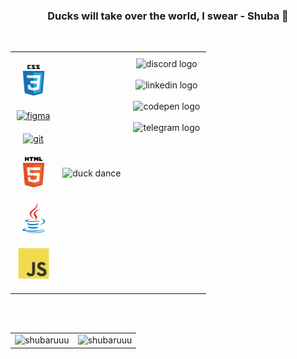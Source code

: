<div align="center"> 
<h3 align="center">Ducks will take over the world, I swear - Shuba 🦆</h3>
<br>

<table align="center" style="border-collapse: collapse; text-align: center; width: 100%;">
  <tr>
    <!-- First column (languages/tools in column) -->
    <td align="center" style="padding: 10px;">
      <a href="https://www.w3schools.com/css/" target="_blank" rel="noreferrer"> 
        <img src="https://raw.githubusercontent.com/devicons/devicon/master/icons/css3/css3-original-wordmark.svg" alt="css3" width="50" height="50" style="margin: 10px 0;"/> 
      </a><br>
      <a href="https://www.figma.com/" target="_blank" rel="noreferrer"> 
        <img src="https://www.vectorlogo.zone/logos/figma/figma-icon.svg" alt="figma" width="50" height="50" style="margin: 10px 0;"/> 
      </a><br>
      <a href="https://git-scm.com/" target="_blank" rel="noreferrer"> 
        <img src="https://www.vectorlogo.zone/logos/git-scm/git-scm-icon.svg" alt="git" width="50" height="50" style="margin: 10px 0;"/> 
      </a><br>
      <a href="https://www.w3.org/html/" target="_blank" rel="noreferrer"> 
        <img src="https://raw.githubusercontent.com/devicons/devicon/master/icons/html5/html5-original-wordmark.svg" alt="html5" width="50" height="50" style="margin: 10px 0;"/> 
      </a><br>
      <a href="https://www.java.com" target="_blank" rel="noreferrer"> 
        <img src="https://raw.githubusercontent.com/devicons/devicon/master/icons/java/java-original.svg" alt="java" width="50" height="50" style="margin: 10px 0;"/> 
      </a><br>
      <a href="https://developer.mozilla.org/en-US/docs/Web/JavaScript" target="_blank" rel="noreferrer"> 
        <img src="https://raw.githubusercontent.com/devicons/devicon/master/icons/javascript/javascript-original.svg" alt="javascript" width="50" height="50" style="margin: 10px 0;"/> 
      </a>
    </td>
    <!-- Middle column (GIF - responsive) -->
    <td align="center" style="padding: 10px;">
      <img src="https://media1.tenor.com/m/S9BVMZq1Vq8AAAAC/duck-duck-dance.gif" alt="duck dance" style="width: 100%; height: auto;"/>
    </td>
    <!-- Third column (socials in column) -->
    <td valign="top" style="padding: 10px;">
      <div>
        <img src="https://raw.githubusercontent.com/maurodesouza/profile-readme-generator/master/src/assets/icons/social/discord/default.svg" width="55" height="55" alt="discord logo"  />
        <br><br>
        <img src="https://raw.githubusercontent.com/maurodesouza/profile-readme-generator/master/src/assets/icons/social/linkedin/default.svg" width="55" height="55" alt="linkedin logo"  />
        <br><br>
        <img src="https://raw.githubusercontent.com/maurodesouza/profile-readme-generator/master/src/assets/icons/social/codepen/default.svg" width="55" height="55" alt="codepen logo"  />
        <br><br>
        <img src="https://raw.githubusercontent.com/maurodesouza/profile-readme-generator/master/src/assets/icons/social/telegram/default.svg" width="55" height="55" alt="telegram logo"  />
      </div>
    </td>
  </tr>
</table>
<br><br>

<!-- GitHub stats and streak side by side --> 
<table align="center"> 
  <tr> 
    <td> 
      <img src="https://github-readme-stats.vercel.app/api?username=shubaruuu&show_icons=true&theme=tokyonight&locale=en" alt="shubaruuu" /> 
    </td> 
    <td> 
      <img src="https://github-readme-streak-stats.herokuapp.com/?user=shubaruuu&theme=dark" alt="shubaruuu" /> 
    </td> 
  </tr> 
</table> 

</div>
